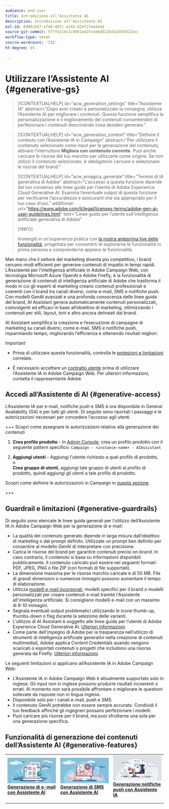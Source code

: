 ```yaml
---
audience: end-user
title: Introduzione all’Assistente AI
description: Introduzione all’Assistente AI
exl-id: 0d00cb47-e740-407c-ac42-824f2fee44a6
source-git-commit: 5f7fe214c1c89b1ee25cea6d512bd1a55b5522ec
workflow-type: tm+mt
source-wordcount: '732'
ht-degree: 6%

---
```


# Utilizzare l’Assistente AI {#generative-gs}

>[!CONTEXTUALHELP]
>id="acw_generation_settings"
>title="Assistente IA"
>abstract="Dopo aver creato e personalizzato la consegna, utilizza l’Assistente AI per migliorare i contenuti. Questa funzione semplifica la personalizzazione e il miglioramento dei contenuti consentendoti di perfezionare i contenuti descrivendo cosa desideri generare."

>[!CONTEXTUALHELP]
>id="acw_generation_context"
>title="Definire il contesto con l’Assistente IA in Campaign"
>abstract="Per utilizzare il contenuto selezionato come input per la generazione del contenuto, attivare l&#39;interruttore **Migliora con contenuto corrente**. Puoi anche caricare le risorse del tuo marchio per utilizzarle come origine. Se non utilizzi il contenuto selezionato, è obbligatorio caricare e selezionare le risorse del brand."

>[!CONTEXTUALHELP]
>id="acw_emagica_generate"
>title="Termini di IA generativa di Adobe"
>abstract="L’accesso a questa funzione dipende dal tuo consenso alle linee guida per l’utente di Adobe Experience Cloud Generative AI. Esamina l’eventuale output di questa funzione per verificarne l’accuratezza e assicurarti che sia appropriato per il tuo caso d’uso."
>additional-url="https://www.adobe.com/it/legal/licenses-terms/adobe-gen-ai-user-guidelines.html" text="Linee guida per l’utente sull’intelligenza artificiale generativa di Adobe"

>[!INFO]
>
>Immergiti in un&#39;esperienza pratica con [la nostra anteprima live delle funzionalità](https://experienceleague.adobe.com/it/apps/journey-optimizer/ai-assistant-content-accelerator), progettata per consentirti di esplorarne le funzionalità in prima persona e comprenderne appieno le funzionalità.

Man mano che il settore del marketing diventa più competitivo, i brand cercano modi efficienti per generare contenuti di impatto in tempi rapidi. L’Assistente per l’intelligenza artificiale in Adobe Campaign Web, con tecnologia Microsoft Azure OpenAI e Adobe Firefly, è la funzionalità di generazione di contenuti di intelligenza artificiale di Adobe che trasforma il modo in cui gli esperti di marketing creano contenuti professionali e coerenti con il brand tra canali diversi, come e-mail, SMS e notifiche push. Con modelli GenAI avanzati e una profonda conoscenza delle linee guida del brand, AI Assistant genera automaticamente contenuti personalizzati, coinvolgenti ed efficaci in base all’obiettivo di marketing, ottimizzando i contenuti per stili, layout, toni e altro ancora delineati dal brand.

AI Assistant semplifica la creazione e l’esecuzione di campagne di marketing su canali diversi, come e-mail, SMS e notifiche push, risparmiando tempo, migliorando l’efficienza e ottenendo risultati migliori.

>[!IMPORTANT]
>
>* Prima di utilizzare questa funzionalità, controlla le [protezioni e limitazioni](#generative-guardrails) correlate.
>
>* È necessario accettare un [contratto utente](https://www.adobe.com/legal/licenses-terms/adobe-dx-gen-ai-user-guidelines.html) prima di utilizzare l&#39;Assistente IA in Adobe Campaign Web. Per ulteriori informazioni, contatta il rappresentante Adobe.

## Accedi all’Assistente di AI {#generative-access}

L’Assistente IA per e-mail, notifiche push e SMS è ora disponibile in General Availability (GA) e per tutti gli utenti. Di seguito sono riportati i passaggi e le autorizzazioni necessari per concedere l’accesso agli utenti.

+++ Scopri come assegnare le autorizzazioni relative alla generazione dei contenuti

1. **Crea profilo prodotto** - In [Admin Console](https://stage.adminconsole.adobe.com/), crea un profilo prodotto con il seguente pattern specifico:
   `Campaign - <instance-name> - AIAssistant`

1. **Aggiungi utenti** - Aggiungi l&#39;utente richiesto a quel profilo di prodotto,\
   o\
   **Crea gruppo di utenti**, aggiungi tale gruppo di utenti al profilo di prodotto, quindi aggiungi gli utenti a tale profilo di prodotto.

Scopri come definire le autorizzazioni in Campaign in [questa sezione](../get-started/permissions.md).

+++

## Guardrail e limitazioni {#generative-guardrails}

Di seguito sono elencate le linee guida generali per l’utilizzo dell’Assistente IA in Adobe Campaign Web per la generazione di e-mail:

* La qualità del contenuto generato dipende in larga misura dall’obiettivo di marketing o dal prompt definito. Utilizzate un prompt ben definito per consentire al modello GenAI di interpretare con precisione.
* Carica le risorse del brand per garantire contenuti precisi on-brand. In caso contrario, il contenuto si basa su informazioni disponibili pubblicamente. Il contenuto caricato può essere nei seguenti formati: PDF, JPEG, PNG o file ZIP (con formati di file supportati).
* La dimensione massima per le risorse marchio caricate è di 50 MB. File di grandi dimensioni o numerose immagini possono aumentare il tempo di elaborazione.
* Utilizza [modelli e-mail incorporati](../email/create-email-templates.md), modelli specifici per il brand o modelli personalizzati per creare contenuti e-mail tramite l&#39;Assistente all&#39;intelligenza artificiale. Si consigliano modelli e-mail con un massimo di 8-10 immagini.
* Segnala eventuali output problematici utilizzando le icone thumb-up, thumbs-down o flag durante la selezione delle varianti.
* L’utilizzo di AI Assistant è soggetto alle linee guida per l’utente di Adobe Experience Cloud Generative AI. [Ulteriori informazioni](https://www.adobe.com/legal/licenses-terms/adobe-dx-gen-ai-user-guidelines.html).
* Come parte dell’impegno di Adobe per la trasparenza nell’utilizzo di strumenti di intelligenza artificiale generativi nella creazione di contenuti multimediali, Adobe applica Content Credentials quando vengono scaricati o esportati contenuti o progetti che includono una risorsa generata da Firefly. [Ulteriori informazioni](https://helpx.adobe.com/firefly/using/content-credentials.html).

Le seguenti limitazioni si applicano all’Assistente IA in Adobe Campaign Web:

* L’Assistente IA in Adobe Campaign Web è attualmente supportato solo in inglese. Gli input non in inglese possono produrre risultati incoerenti o errati. Al momento non sarà possibile affrontare o migliorare le questioni sollevate da risposte non in lingua inglese.
* Disponibile solo per i canali e-mail, push e SMS.
* Il contenuto GenAI potrebbe non essere sempre accurato. Condividi il tuo feedback affinché gli ingegneri possano perfezionare i modelli.
* Puoi caricare più risorse per il brand, ma puoi sfruttarne una sola per una generazione specifica.

## Funzionalità di generazione dei contenuti dell’Assistente AI {#generative-features}

<table style="table-layout:fixed"><tr style="border: 0;">
<td>
<a href="generative-content.md">
<img alt="[Generazione di e-mail con l’Assistente AI]" src="assets/do-not-localize/text-genai.jpeg">
</a>
<div>
<a href="generative-content.md"><strong>Generazione di e-mail con Assistente AI</strong></a>
</div>
<p>
</td>
<td>
<a href="generative-sms.md">
<img alt="[Generazione di SMS con Assistente IA]" src="assets/do-not-localize/image-genai.jpeg">
</a>
<div><a href="generative-sms.md"><strong>Generazione di SMS con Assistente AI</strong>
</div>
<p>
</td>
<td>
<a href="generative-push.md">
<img alt="[Generazione di notifiche push con Assistente IA]" src="assets/do-not-localize/email-genai.jpeg">
</a>
<div>
<a href="generative-push.md"><strong>Generazione notifiche push con Assistente IA</strong></a>
</div>
<p></td>
</tr></table>